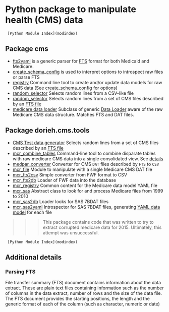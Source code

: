 # Python package to manipulate health (CMS) data

```{seealso}
 [Python Module Index](modindex)
```

## Package cms

* [fts2yaml](members/fts2yaml.rst) is a generic
    parser for [FTS](#parsing-fts) format for both Medicaid and Medicare.
* [create_schema_config](members/create_schema_config.rst) is used
    to interpret options to introspect raw files or parse FTS
* [registry](members/epa_registry.rst) Command line tool to create and/or update
    data models for raw CMS data (See 
    [create_schema_config](members/create_schema_config.rst) for options)
* [random_selector](members/random_selector.rst) Selects random lines
  from a CSV-like file
* [random_selector](members/mcr_create_test_data) Selects random lines
  from a set of CMS files described by an [FTS file](../../../fts)
* [medicare data loader](members/mcr_data_loader.rst)  Subclass of generic 
    [Data Loader](members/data_loader.rst) 
    aware of the raw Medicare CMS
    data structure. Matches FTS and DAT files.


## Package dorieh.cms.tools 

* [CMS Test data generator](members/mcr_create_test_data) Selects random lines
  from a set of CMS files described by an [FTS file](../../../fts)
* [mcr_combine_tables](members/mcr_combine_tables.rst) Command-line
    tool to combine disparate tables with raw medicare CMS data
    into a single consolidated view. 
    See [details](Medicare.md#combining-raw-files-into-a-single-view)
* [medpar_converter](members/medpar_converter.rst) Converter for CMS `DAT` 
    files described by `FTS` to `CSV`
* [mcr_file](members/mcr_file.rst) Module to manipulate with a single
    Medicare CMS DAT file
* [mcr_fts2csv](members/mcr_fts2csv.rst) Simple converter from FWF format to CSV
* [mcr_fts2db](members/mcr_fts2db.rst) Loader of FWF data into the database
* [mcr_registry](members/mcr_registry.rst) Common content for the 
    Medicare data model YAML file
* [mcr_sas](members/mcr_sas.rst) Abstract class to look for and process 
    Medicare files from 1999 to 2010
* [mcr_sas2db](members/mcr_sas2db.rst) Loader looks for SAS 7BDAT files
* [mcr_sas2yaml](members/mcr_sas2yaml.rst) Introspector for SAS 7BDAT
    files, generating 
    [YAML data model](Datamodels.md) for each file

>>> This package contains code that was written to try to extract
corrupted medicare data for 2015. Ultimately, this attempt
was unsuccessful.

```{seealso}
 [Python Module Index](modindex)
```


## Additional details

### Parsing FTS

File transfer summary (FTS) document contains information about 
the data extract. These are plain text files containing
information such as the number of
columns in the data extract, number of rows and the size of the
data file. The FTS document provides the
starting positions, the length and the generic format of 
each of the column (such as character, numeric or date)  
